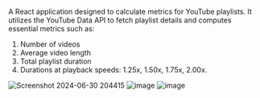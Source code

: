 A React application designed to calculate metrics for YouTube playlists. It utilizes the YouTube Data API to fetch playlist details and computes essential metrics such as:
1. Number of videos
2. Average video length
3. Total playlist duration
4. Durations at playback speeds: 1.25x, 1.50x, 1.75x, 2.00x.

![Screenshot 2024-06-30 204415](https://github.com/shreya09032003/Youtube_playlist_Calc/assets/118650185/8f19c8ef-0e32-4033-92ad-ec48574ece9a)
![image](https://github.com/shreya09032003/Youtube_playlist_Calc/assets/118650185/abc12842-b603-4c70-93ae-3b99f77068c8)
![image](https://github.com/shreya09032003/Youtube_playlist_Calc/assets/118650185/50e9d3a0-8ce7-4e75-9568-6b0a784fabf4)

